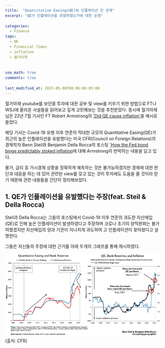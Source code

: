 ```yaml
---
title:  "Quantitative Easing(QE)와 인플레이션 간 관계"
excerpt: "QE가 인플레이션을 유발하였는가에 대한 논쟁"

categories:
  - Finance
tags:
  - QE
  - Financial Times
  - inflation
  - 월가아재
   

use_math: true
comments: true

last_modified_at: 2023-05-08T08:06:00-05:00
---
```


월가아재 youtube를 보던중 투자에 대한 공부 및 view를 키우기 위한 방법으로 FT나 WSJ에 올라온 사설들을 읽어보고 깊게 고민해보는 것을 추천받았다. 동시에 월가아재님은 22년 7월 기사인 FT Robert Armstrong의 ['Did QE cause inflation'](https://www.ft.com/content/2c3fc086-b543-4efe-b696-8c84aa919b69)을 예시로 들었다.

해당 기사는 Covid-19 유행 이후 연준의 막대한 규모의 Quantitative Easing(QE)가 최근의 높은 인플레이션을 유발했다는 미국 CFR(Council on Foreign Relations)의 경제학자 Benn Steil와 Benjamin Della Rocca의 포스팅 ['How the Fed bond binge predictably stoked inflation](https://www.cfr.org/blog/how-fed-bond-binge-predictably-stoked-inflation)에 대해 Armstrong이 반박하는 내용을 담고 있다. 

물가, 금리 등 거시경제 상황을 정확하게 예측하는 것은 불가능하겠지만 경제에 대한 판단과 대응을 하는 데 있어 관련된 view를 갖고 있는 것이 투자에도 도움을 줄 것이라 믿기 때문에 관련 내용들을 간단히 정리해보았다. 

## 1. QE가 인플레이션을 유발했다는 주장(feat. Steil & Della Rocca)  

Steil과 Della Rocca는 그들의 포스팅에서 Covid-19 이후 연준의 과도한 자산매입(QE)로 인해 높은 인플레이션이 발생하였다고 주장하며 코로나 초기의 양적완화는 불가피했겠지만 자산매입의 양과 기관이 지나치게 과도하여 고 인플레이션이 찾아왔다고 설명한다. 

그들은 자신들의 주장에 대한 근거를 아래 두개의 그래프를 통해 제시하였다. 

![](https://github.com/dswcrispr/dswcrispr.github.io/blob/master/assets/images/finance_1/steilanddella.jpg?raw=true)
(출처: CFR)

